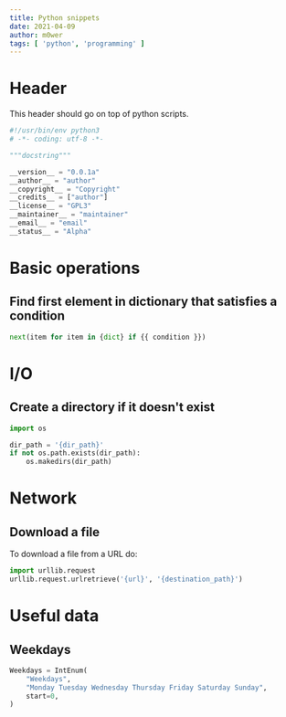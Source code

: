 ```yaml
---
title: Python snippets
date: 2021-04-09
author: m0wer
tags: [ 'python', 'programming' ]
---
```


# Header

This header should go on top of python scripts.

```python
#!/usr/bin/env python3
# -*- coding: utf-8 -*-

"""docstring"""

__version__ = "0.0.1a"
__author__ = "author"
__copyright__ = "Copyright"
__credits__ = ["author"]
__license__ = "GPL3"
__maintainer__ = "maintainer"
__email__ = "email"
__status__ = "Alpha"
```

# Basic operations

## Find first element  in dictionary that satisfies a condition

```python
next(item for item in {dict} if {{ condition }})
```

# I/O

## Create a directory if it doesn't exist

```python
import os

dir_path = '{dir_path}'
if not os.path.exists(dir_path):
    os.makedirs(dir_path)
```

# Network

## Download a file

To download a file from a URL do:

```python
import urllib.request
urllib.request.urlretrieve('{url}', '{destination_path}')
```

# Useful data

## Weekdays

```python
Weekdays = IntEnum(
    "Weekdays",
    "Monday Tuesday Wednesday Thursday Friday Saturday Sunday",
    start=0,
)
```
